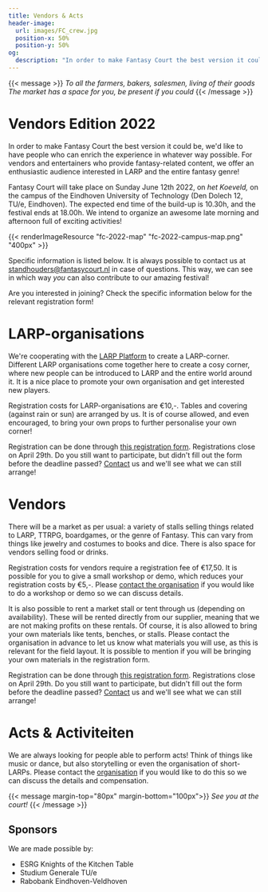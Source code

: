 ```yaml
---
title: Vendors & Acts
header-image:
  url: images/FC_crew.jpg
  position-x: 50%
  position-y: 50%
og:
  description: "In order to make Fantasy Court the best version it could be, we are looking for people who can enrich the experience in their own way. Vendors, acts, workshops, demos, LARP associations, or anything else that fits!"
---
```


{{< message >}}
  _To all the farmers, bakers, salesmen, living of their goods_ \
  _The market has a space for you, be present if you could_
{{< /message >}}

# Vendors Edition 2022
In order to make Fantasy Court the best version it could be, we'd like to have people who can enrich the experience in whatever way possible. For vendors and entertainers who provide fantasy-related content, we offer an enthusiastic audience interested in LARP and the entire fantasy genre!

Fantasy Court will take place on Sunday June 12th 2022, on *het Koeveld,* on the campus of the Eindhoven University of Technology (Den Dolech 12, TU/e, Eindhoven). The expected end time of the build-up is 10.30h, and the festival ends at 18.00h. We intend to organize an awesome late morning and afternoon full of exciting activities!

{{< renderImageResource "fc-2022-map" "fc-2022-campus-map.png" "400px" >}}

Specific information is listed below. It is always possible to contact us at [standhouders@fantasycourt.nl](mailto:standhouders@fantasycourt.nl) in case of questions. This way, we can see in which way *you* can also contribute to our amazing festival!

Are you interested in joining? Check the specific information below for the relevant registration form!

# LARP-organisations
We're cooperating with the [LARP Platform](https://www.larp-platform.nl) to create a LARP-corner. Different LARP organisations come together here to create a cosy corner, where new people can be introduced to LARP and the entire world around it. It is a nice place to promote your own organisation and get interested new players.

Registration costs for LARP-organisations are €10,-. Tables and covering (against rain or sun) are arranged by us. It is of course allowed, and even encouraged, to bring your own props to further personalise your own corner!

Registration can be done through [this registration form](https://forms.gle/LhCSgPXMjjgvwe9R6). Registrations close on April 29th. Do you still want to participate, but didn't fill out the form before the deadline passed? [Contact](mailto:standhouders@fantasycourt.nl) us and we'll see what we can still arrange!

# Vendors
There will be a market as per usual: a variety of stalls selling things related to LARP, TTRPG, boardgames, or the genre of Fantasy. This can vary from things like jewelry and costumes to books and dice. There is also space for vendors selling food or drinks.

Registration costs for vendors require a registration fee of €17,50. It is possible for you to give a small workshop or demo, which reduces your registration costs by €5,-. Please [contact the organisation](mailto:organisatie@fantasycourt.nl?subject=Workshop%20Fantasy%20Court%202022) if you would like to do a workshop or demo so we can discuss details.

It is also possible to rent a market stall or tent through us (depending on availability). These will be rented directly from our supplier, meaning that we are not making profits on these rentals. Of course, it is also allowed to bring your own materials like tents, benches, or stalls. Please contact the organisation in advance to let us know what materials you will use, as this is relevant for the field layout. It is possible to mention if you will be bringing your own materials in the registration form.

Registration can be done through [this registration form](https://forms.gle/EKDjjnnYqjyZGLkP9). Registrations close on April 29th. Do you still want to participate, but didn't fill out the form before the deadline passed? [Contact](mailto:standhouders@fantasycourt.nl) us and we'll see what we can still arrange!

# Acts & Activiteiten
We are always looking for people able to perform acts! Think of things like music or dance, but also storytelling or even the organisation of short-LARPs. Please contact the [organisation](mailto:optredens@fantasycourt.nl?subject=Optreden%20Fantasy%20Court%202022) if you would like to do this so we can discuss the details and compensation.

{{< message margin-top="80px" margin-bottom="100px">}}
_See you at the court!_
{{< /message >}}

## Sponsors
We are made possible by:
* ESRG Knights of the Kitchen Table
* Studium Generale TU/e
* Rabobank Eindhoven-Veldhoven

